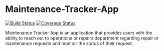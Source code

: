 # Maintenance-Tracker-App
[![Build Status](https://travis-ci.org/AdedayoOpeyemi/Maintenance-Tracker-App.svg?branch=feature)](https://travis-ci.org/AdedayoOpeyemi/Maintenance-Tracker-App)  [![Coverage Status](https://coveralls.io/repos/github/AdedayoOpeyemi/Maintenance-Tracker-App/badge.svg?branch=feature)](https://coveralls.io/github/AdedayoOpeyemi/Maintenance-Tracker-App?branch=feature) 

Maintenance Tracker App is an application that provides users with the ability to reach out to operations or repairs department regarding repair or maintenance requests and monitor the status of their request.
